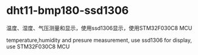 # dht11-bmp180-ssd1306
 温度、湿度、气压测量和显示，使用ssd1306显示，使用STM32F030C8 MCU

temperature,humidity and presure measurement, use ssd1306 for display, use STM32F030C8 MCU